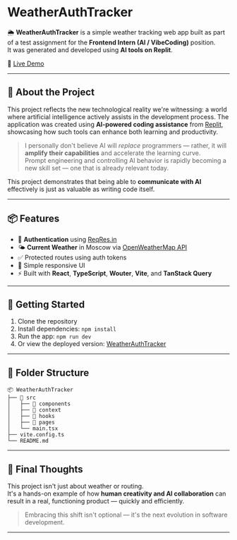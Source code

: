 # WeatherAuthTracker

🌦️ **WeatherAuthTracker** is a simple weather tracking web app built as part of a test assignment for the **Frontend Intern (AI / VibeCoding)** position.  
It was generated and developed using **AI tools on Replit**.

🔗 [Live Demo](https://laprofessional.github.io/WeatherAuthTracker/)

---

## 🧠 About the Project

This project reflects the new technological reality we're witnessing: a world where artificial intelligence actively assists in the development process. The application was created using **AI-powered coding assistance** from [Replit](https://replit.com/), showcasing how such tools can enhance both learning and productivity.

> I personally don't believe AI will *replace* programmers — rather, it will **amplify their capabilities** and accelerate the learning curve.  
> Prompt engineering and controlling AI behavior is rapidly becoming a new skill set — one that is already relevant today.

This project demonstrates that being able to **communicate with AI** effectively is just as valuable as writing code itself.

---

## 📦 Features

- 🔐 **Authentication** using [ReqRes.in](https://reqres.in/)
- 🌤️ **Current Weather** in Moscow via [OpenWeatherMap API](https://openweathermap.org/)
- ✅ Protected routes using auth tokens
- 📱 Simple responsive UI
- ⚡ Built with **React**, **TypeScript**, **Wouter**, **Vite**, and **TanStack Query**

---

## 🚀 Getting Started

1. Clone the repository
2. Install dependencies: `npm install`
3. Run the app: `npm run dev`
4. Or view the deployed version: [WeatherAuthTracker](https://laprofessional.github.io/WeatherAuthTracker/)

---

## 📁 Folder Structure

```
📦 WeatherAuthTracker  
├── 📂 src  
│   ├── 📂 components  
│   ├── 📂 context  
│   ├── 📂 hooks  
│   ├── 📂 pages  
│   └── main.tsx  
├── vite.config.ts  
└── README.md  
```

---

## 🤝 Final Thoughts

This project isn't just about weather or routing.  
It's a hands-on example of how **human creativity and AI collaboration** can result in a real, functioning product — quickly and efficiently.

> Embracing this shift isn't optional — it's the next evolution in software development.

---
